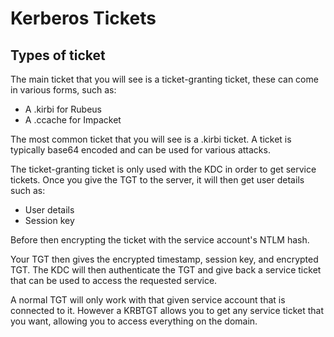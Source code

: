 # Kerberos Tickets 

## Types of ticket
The main ticket that you will see is a ticket-granting ticket, these can come in various forms, such as:

* A .kirbi for Rubeus 
* A .ccache for Impacket

The most common ticket that you will see is a .kirbi ticket. A ticket is typically base64 encoded and can be used for various attacks. 

The ticket-granting ticket is only used with the KDC in order to get service tickets. Once you give the TGT to the server, it will then get user details such as:

* User details
* Session key

Before then encrypting the ticket with the service account's NTLM hash. 

Your TGT then gives the encrypted timestamp, session key, and encrypted TGT. The KDC will then authenticate the TGT and give back a service ticket that can be used to access the requested service. 

A normal TGT will only work with that given service account that is connected to it. However a KRBTGT allows you to get any service ticket that you want, allowing you to access everything on the domain. 


